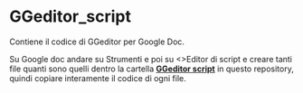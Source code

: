 # GGeditor_script

Contiene il codice di GGeditor per Google Doc.

Su Google doc andare su Strumenti e poi su <>Editor di script e creare tanti file quanti sono quelli dentro la cartella [**GGeditor script**](https://github.com/cirospat/GGeditor_script/tree/master/GGeditor%20script) in questo repository, quindi copiare interamente il codice di ogni file.
